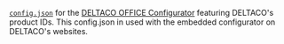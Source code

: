 [`config.json`](https://github.com/Deltaco-AB/office-configurator/blob/master/public/config.json) for the [DELTACO OFFICE Configurator](https://github.com/Deltaco-AB/office-configurator) featuring DELTACO's product IDs. This config.json in used with the embedded configurator on DELTACO's websites.